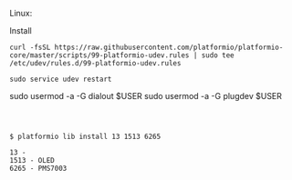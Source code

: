 

Linux:

Install
``` 
curl -fsSL https://raw.githubusercontent.com/platformio/platformio-core/master/scripts/99-platformio-udev.rules | sudo tee /etc/udev/rules.d/99-platformio-udev.rules
```

```
sudo service udev restart

```
sudo usermod -a -G dialout $USER
sudo usermod -a -G plugdev $USER
```



$ platformio lib install 13 1513 6265

13 -
1513 - OLED
6265 - PMS7003

